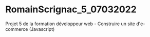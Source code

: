 # RomainScrignac_5_07032022
Projet 5 de la formation développeur web - Construire un site d'e-commerce (Javascript)
